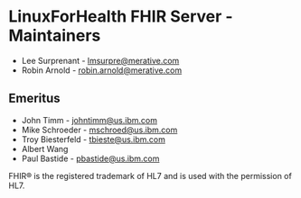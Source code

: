 # LinuxForHealth FHIR Server - Maintainers
- Lee Surprenant - lmsurpre@merative.com
- Robin Arnold - robin.arnold@merative.com

## Emeritus
- John Timm - johntimm@us.ibm.com  
- Mike Schroeder - mschroed@us.ibm.com
- Troy Biesterfeld - tbieste@us.ibm.com
- Albert Wang
- Paul Bastide - pbastide@us.ibm.com

FHIR® is the registered trademark of HL7 and is used with the permission of HL7.
